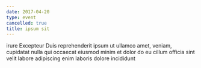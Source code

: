 ```yaml
---
date: 2017-04-20
type: event
cancelled: true
title: ipsum sit
---
```

irure Excepteur Duis reprehenderit ipsum ut ullamco amet, veniam, cupidatat nulla qui occaecat eiusmod minim et dolor do eu cillum officia sint velit labore adipiscing enim laboris dolore incididunt